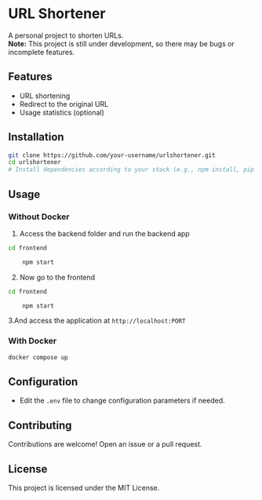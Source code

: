 # URL Shortener

A personal project to shorten URLs.  
**Note:** This project is still under development, so there may be bugs or incomplete features.

## Features

- URL shortening
- Redirect to the original URL
- Usage statistics (optional)

## Installation

```bash
git clone https://github.com/your-username/urlshortener.git
cd urlshortener
# Install dependencies according to your stack (e.g., npm install, pip install -r requirements.txt)
```

## Usage

### Without Docker

1. Access the backend folder and run the backend app

```bash
cd frontend
```
```bash
    npm start
```
2. Now go to the frontend

```bash
cd frontend
```
```bash
    npm start
```
3.And  access the application at `http://localhost:PORT`

### With Docker

```bash
docker compose up
```

## Configuration

- Edit the `.env` file to change configuration parameters if needed.

## Contributing

Contributions are welcome! Open an issue or a pull request.

## License

This project is licensed under the MIT License.
